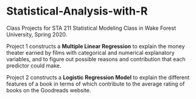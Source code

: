 # Statistical-Analysis-with-R
Class Projects for STA 211 Statistical Modeling Class in Wake Forest University, Spring 2020.

Project 1 constructs a **Multiple Linear Regression** to explain the money theater earned by films with categorical and numerical explanatory variables, and to figure out possible reasons and contribution that each predictor could make. 

Project 2 constructs a **Logistic Regression Model** to explain the different features of a book in terms of which contribute to the average rating of books on the Goodreads website.

